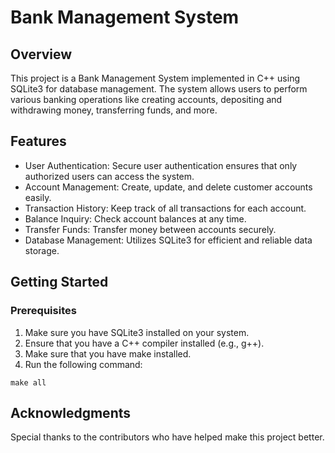 # Bank Management System  
## Overview  
This project is a Bank Management System implemented in C++ using SQLite3 for database management. The system allows users to perform various banking operations like creating accounts, depositing and withdrawing money, transferring funds, and more.  
  
## Features  
* User Authentication: Secure user authentication ensures that only authorized users can access the system.
* Account Management: Create, update, and delete customer accounts easily.  
* Transaction History: Keep track of all transactions for each account.  
* Balance Inquiry: Check account balances at any time.  
* Transfer Funds: Transfer money between accounts securely.  
* Database Management: Utilizes SQLite3 for efficient and reliable data storage.  
## Getting Started  
### Prerequisites  
1. Make sure you have SQLite3 installed on your system.
2. Ensure that you have a C++ compiler installed (e.g., g++).
3. Make sure that you have make installed.
4. Run the following command:
```
make all
```
## Acknowledgments  
Special thanks to the contributors who have helped make this project better.  
